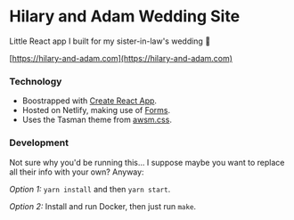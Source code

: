 # Hilary and Adam Wedding Site

Little React app I built for my sister-in-law's wedding 🥂

[https://hilary-and-adam.com](https://hilary-and-adam.com)

### Technology

* Boostrapped with [Create React App](https://github.com/facebook/create-react-app).
* Hosted on Netlify, making use of [Forms](https://www.netlify.com/products/forms/).
* Uses the Tasman theme from [awsm.css](https://igoradamenko.github.io/awsm.css/index.html).

### Development

Not sure why you'd be running this... I suppose maybe you want to replace all
their info with your own? Anyway:

_Option 1:_
`yarn install` and then `yarn start`.

_Option 2:_
Install and run Docker, then just run `make`.



